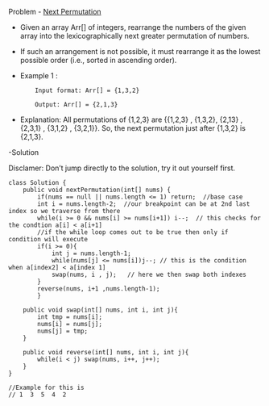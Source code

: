 Problem - [Next Permutation](https://leetcode.com/problems/next-permutation)

- Given an array Arr[] of integers, rearrange the numbers of the given array into the lexicographically next greater permutation of numbers.
- If such an arrangement is not possible, it must rearrange it as the lowest possible order (i.e., sorted in ascending order).

- Example 1 :

          Input format: Arr[] = {1,3,2}

          Output: Arr[] = {2,1,3}

- Explanation: All permutations of {1,2,3} are {{1,2,3} , {1,3,2}, {2,13} , {2,3,1} , {3,1,2} , {3,2,1}}. So, the next permutation just after {1,3,2} is {2,1,3}.

-Solution

Disclamer:  Don’t jump directly to the solution, try it out yourself first.

```
class Solution {
    public void nextPermutation(int[] nums) {
        if(nums == null || nums.length <= 1) return;  //base case
        int i = nums.length-2;  //our breakpoint can be at 2nd last index so we traverse from there
        while(i >= 0 && nums[i] >= nums[i+1]) i--;  // this checks for the condtion a[i] < a[i+1]
        //if the while loop comes out to be true then only if condition will execute
        if(i >= 0){
            int j = nums.length-1;
            while(nums[j] <= nums[i])j--; // this is the condition when a[index2] < a[index 1]
            swap(nums, i , j);   // here we then swap both indexes
        }
        reverse(nums, i+1 ,nums.length-1);
        }
    
    public void swap(int[] nums, int i, int j){
        int tmp = nums[i];
        nums[i] = nums[j];
        nums[j] = tmp;
    }
    
    public void reverse(int[] nums, int i, int j){
        while(i < j) swap(nums, i++, j++);
    }
}

//Example for this is
// 1  3  5  4  2 

```
